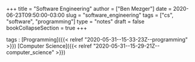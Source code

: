 +++
title = "Software Engineering"
author = ["Ben Mezger"]
date = 2020-06-23T09:50:00-03:00
slug = "software_engineering"
tags = ["cs", "software", "programming"]
type = "notes"
draft = false
bookCollapseSection = true
+++

tags
: [Programming]({{< relref "2020-05-31--15-33-23Z--programming" >}}) [Computer Science]({{< relref "2020-05-31--15-29-21Z--computer_science" >}})

